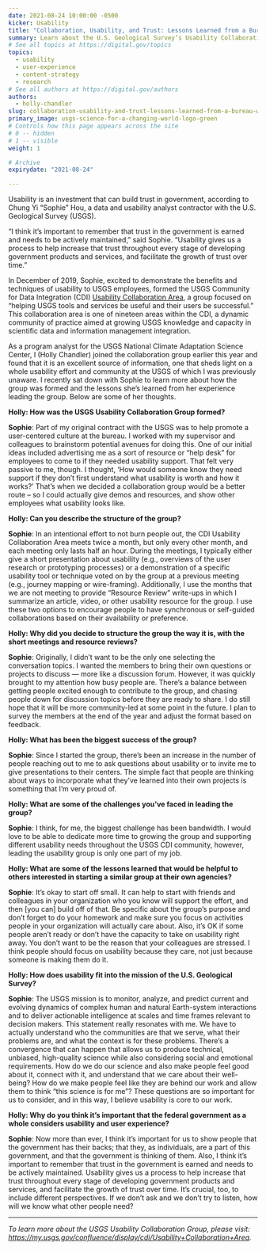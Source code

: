 ```yaml
---
date: 2021-08-24 10:00:00 -0500
kicker: Usability
title: "Collaboration, Usability, and Trust: Lessons Learned from a Bureau-Wide Usability Group"
summary: Learn about the U.S. Geological Survey’s Usability Collaboration Area and how the group is helping to increase trust in government products.
# See all topics at https://digital.gov/topics
topics:
  - usability
  - user-experience
  - content-strategy
  - research
# See all authors at https://digital.gov/authors
authors:
  - holly-chandler
slug: collaboration-usability-and-trust-lessons-learned-from-a-bureau-wide-usability-group
primary_image: usgs-science-for-a-changing-world-logo-green
# Controls how this page appears across the site
# 0 -- hidden
# 1 -- visible
weight: 1

# Archive 
expirydate: "2021-08-24"

---
```


Usability is an investment that can build trust in government, according to Chung Yi “Sophie” Hou, a data and usability analyst contractor with the U.S. Geological Survey (USGS).

“I think it’s important to remember that trust in the government is earned and needs to be actively maintained,” said Sophie. “Usability gives us a process to help increase that trust throughout every stage of developing government products and services, and facilitate the growth of trust over time.”

In December of 2019, Sophie, excited to demonstrate the benefits and techniques of usability to USGS employees, formed the USGS Community for Data Integration (CDI) [Usability Collaboration Area](https://my.usgs.gov/confluence/display/cdi/Usability+Collaboration+Area), a group focused on “helping USGS tools and services be useful and their users be successful.” This collaboration area is one of nineteen areas within the CDI, a dynamic community of practice aimed at growing USGS knowledge and capacity in scientific data and information management integration.

As a program analyst for the USGS National Climate Adaptation Science Center, I (Holly Chandler) joined the collaboration group earlier this year and found that it is an excellent source of information, one that sheds light on a whole usability effort and community at the USGS of which I was previously unaware. I recently sat down with Sophie to learn more about how the group was formed and the lessons she’s learned from her experience leading the group. Below are some of her thoughts. 

**Holly: How was the USGS Usability Collaboration Group formed?**

**Sophie**: Part of my original contract with the USGS was to help promote a user-centered culture at the bureau. I worked with my supervisor and colleagues to brainstorm potential avenues for doing this. One of our initial ideas included advertising me as a sort of resource or “help desk” for employees to come to if they needed usability support. That felt very passive to me, though. I thought, ‘How would someone know they need support if they don’t first understand what usability is worth and how it works?’ That’s when we decided a collaboration group would be a better route – so I could actually give demos and resources, and show other employees what usability looks like.

**Holly: Can you describe the structure of the group?**

**Sophie**: In an intentional effort to not burn people out, the CDI Usability Collaboration Area meets twice a month, but only every other month, and each meeting only lasts half an hour. During the meetings, I typically either give a short presentation about usability (e.g., overviews of the user research or prototyping processes) or a demonstration of a specific usability tool or technique voted on by the group at a previous meeting (e.g., journey mapping or wire-framing). Additionally, I use the months that we are not meeting to provide “Resource Review” write-ups in which I summarize an article, video, or other usability resource for the group. I use these two options to encourage people to have synchronous or self-guided collaborations based on their availability or preference.

**Holly: Why did you decide to structure the group the way it is, with the short meetings and resource reviews?**

**Sophie**: Originally, I didn’t want to be the only one selecting the conversation topics. I wanted the members to bring their own questions or projects to discuss — more like a discussion forum. However, it was quickly brought to my attention how busy people are. There’s a balance between getting people excited enough to contribute to the group, and chasing people down for discussion topics before they are ready to share. I do still hope that it will be more community-led at some point in the future. I plan to survey the members at the end of the year and adjust the format based on feedback.

**Holly: What has been the biggest success of the group?**

**Sophie**: Since I started the group, there’s been an increase in the number of people reaching out to me to ask questions about usability or to invite me to give presentations to their centers. The simple fact that people are thinking about ways to incorporate what they’ve learned into their own projects is something that I’m very proud of.

**Holly: What are some of the challenges you’ve faced in leading the group?**

**Sophie**: I think, for me, the biggest challenge has been bandwidth. I would love to be able to dedicate more time to growing the group and supporting different usability needs throughout the USGS CDI community, however, leading the usability group is only one part of my job.

**Holly: What are some of the lessons learned that would be helpful to others interested in starting a similar group at their own agencies?**

**Sophie**: It’s okay to start off small. It can help to start with friends and colleagues in your organization who you know will support the effort, and then \[you can] build off of that. Be specific about the group’s purpose and don’t forget to do your homework and make sure you focus on activities people in your organization will actually care about. Also, it’s OK if some people aren’t ready or don’t have the capacity to take on usability right away. You don’t want to be the reason that your colleagues are stressed. I think people should focus on usability because they care, not just because someone is making them do it.

**Holly: How does usability fit into the mission of the U.S. Geological Survey?**

**Sophie**: The USGS mission is to monitor, analyze, and predict current and evolving dynamics of complex human and natural Earth-system interactions and to deliver actionable intelligence at scales and time frames relevant to decision makers. This statement really resonates with me. We have to actually understand who the communities are that we serve, what their problems are, and what the context is for these problems. There’s a convergence that can happen that allows us to produce technical, unbiased, high-quality science while also considering social and emotional requirements. How do we do our science and also make people feel good about it, connect with it, and understand that we care about their well-being? How do we make people feel like they are behind our work and allow them to think “this science is for me”? These questions are so important for us to consider, and in this way, I believe usability is core to our work.

**Holly: Why do you think it’s important that the federal government as a whole considers usability and user experience?**

**Sophie**: Now more than ever, I think it’s important for us to show people that the government has their backs; that they, as individuals, are a part of this government, and that the government is thinking of them. Also, I think it’s important to remember that trust in the government is earned and needs to be actively maintained. Usability gives us a process to help increase that trust throughout every stage of developing government products and services, and facilitate the growth of trust over time. It’s crucial, too, to include different perspectives. If we don’t ask and we don’t try to listen, how will we know what other people need?

---

*To learn more about the USGS Usability Collaboration Group, please visit: <https://my.usgs.gov/confluence/display/cdi/Usability+Collaboration+Area>.*
